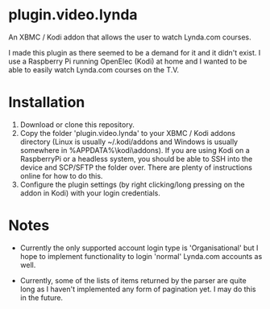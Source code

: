 # plugin.video.lynda
An XBMC / Kodi addon that allows the user to watch Lynda.com courses.

I made this plugin as there seemed to be a demand for it and it didn't exist. I use a Raspberry Pi running OpenElec (Kodi) at home and I wanted to be able to easily watch Lynda.com courses on the T.V.

# Installation

1. Download or clone this repository.
2. Copy the folder 'plugin.video.lynda' to your XBMC / Kodi addons directory (Linux is usually ~/.kodi/addons and Windows is usually somewhere in %APPDATA%\kodi\addons). If you are using Kodi on a RaspberryPi or a headless system, you should be able to SSH into the device and SCP/SFTP the folder over. There are plenty of instructions online for how to do this.
3. Configure the plugin settings (by right clicking/long pressing on the addon in Kodi) with your login credentials.

# Notes

- Currently the only supported account login type is 'Organisational' but I hope to implement functionality to login 'normal' Lynda.com accounts as well.

- Currently, some of the lists of items returned by the parser are quite long as I haven't implemented any form of pagination yet. I may do this in the future.

